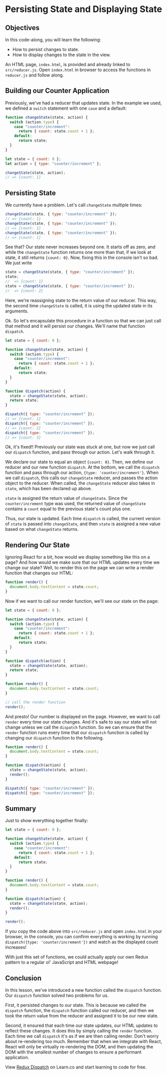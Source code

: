 # Persisting State and Displaying State

## Objectives

In this code-along, you will learn the following:

- How to persist changes to state.
- How to display changes to the state in the view.

An HTML page, `index.html`, is provided and already linked to `src/reducer.js`.
Open `index.html` in browser to access the functions in `reducer.js` and follow
along.

## Building our Counter Application

Previously, we've had a reducer that updates state. In the example we used, we
defined a `switch` statement with one `case` and a default:

```javascript
function changeState(state, action) {
  switch (action.type) {
    case "counter/increment":
      return { count: state.count + 1 };
    default:
      return state;
  }
}

let state = { count: 0 };
let action = { type: "counter/increment" };

changeState(state, action);
// => {count: 1}
```

## Persisting State

We currently have a problem. Let's call `changeState` multiple times:

```javascript
changeState(state, { type: "counter/increment" });
// => {count: 1}
changeState(state, { type: "counter/increment" });
// => {count: 1}
changeState(state, { type: "counter/increment" });
// => {count: 1}
```

See that? Our state never increases beyond one. It starts off as zero, and
while the `changeState` function returns one more than that, if we look at
state, it still returns `{count: 0}`. Now, fixing this in the console isn't so
bad. We just write

```javascript
state = changeState(state, { type: "counter/increment" });
state;
//  => {count: 1}
state = changeState(state, { type: "counter/increment" });
//  => {count: 2}
```

Here, we're reassigning state to the return value of our reducer. This way, the
second time `changeState` is called, it is using the updated state in its
arguments.

Ok. So let's encapsulate this procedure in a function so that we can just call
that method and it will persist our changes. We'll name that function
`dispatch`.

```javascript
let state = { count: 0 };

function changeState(state, action) {
  switch (action.type) {
    case "counter/increment":
      return { count: state.count + 1 };
    default:
      return state;
  }
}

function dispatch(action) {
  state = changeState(state, action);
  return state;
}

dispatch({ type: "counter/increment" });
// => {count: 1}
dispatch({ type: "counter/increment" });
// => {count: 2}
dispatch({ type: "counter/increment" });
// => {count: 3}
```

Ok, it's fixed!! Previously our state was stuck at one, but now we just call
our `dispatch` function, and pass through our action. Let's walk through it.

We declare our state to equal an object `{count: 0}`. Then, we define our
reducer and our new function `dispatch`. At the bottom, we call the `dispatch`
function and pass through our action, `{type: 'counter/increment'}`. When we call
`dispatch`, this calls our `changeState` reducer, and passes the action object
to the reducer. When called, the `changeState` reducer also takes in `state`,
which has been declared up above.

`state` is assigned the return value of `changeState`. Since the
`counter/increment` type was used, the returned value of `changeState` contains a
`count` equal to the previous state's count plus one.

Thus, our state is updated. Each time `dispatch` is called, the current version of
`state` is passed into `changeState`, and then `state` is assigned a new value based
on what `changeState` returns.

## Rendering Our State

Ignoring React for a bit, how would we display something like this on a page?
And how would we make sure that our HTML updates every time we change our state?
Well, to render this on the page we can write a render function that changes our
HTML:

```javascript
function render() {
  document.body.textContent = state.count;
}
```

Now if we want to call our render function, we'll see our state on the page:

```javascript
let state = { count: 0 };

function changeState(state, action) {
  switch (action.type) {
    case "counter/increment":
      return { count: state.count + 1 };
    default:
      return state;
  }
}

function dispatch(action) {
  state = changeState(state, action);
  return state;
}

function render() {
  document.body.textContent = state.count;
}

// call the render function
render();
```

And presto! Our number is displayed on the page. However, we want to call
`render` every time our state changes. And it's safe to say our state will not
change unless we call the `dispatch` function. So we can ensure that the
`render` function runs every time that our `dispatch` function is called by
changing our `dispatch` function to the following.

```javascript
function render() {
  document.body.textContent = state.count;
}

function dispatch(action) {
  state = changeState(state, action);
  render();
}

dispatch({ type: "counter/increment" });
dispatch({ type: "counter/increment" });
```

## Summary

Just to show everything together finally:

```js
let state = { count: 0 };

function changeState(state, action) {
  switch (action.type) {
    case "counter/increment":
      return { count: state.count + 1 };
    default:
      return state;
  }
}

function render() {
  document.body.textContent = state.count;
}

function dispatch(action) {
  state = changeState(state, action);
  render();
}

render();
```

If you copy the code above into `src/reducer.js` and open `index.html` in
your browser, in the console, you can confirm everything is working by running `dispatch({type: 'counter/increment'})` and watch as the displayed
count increases!

With just this set of functions, we could actually apply our own Redux pattern
to a regular ol' JavaScript and HTML webpage!

## Conclusion

In this lesson, we've introduced a new function called the `dispatch` function.
Our `dispatch` function solved two problems for us.

First, it persisted changes to our state. This is because we called the
`dispatch` function, the `dispatch` function called our reducer, and then we
took the return value from the reducer and assigned it to be our new state.

Second, it ensured that each time our state updates, our HTML updates to reflect
these changes. It does this by simply calling the `render` function. Each time
we call `dispatch` it's as if we are then calling render. Don't worry about
re-rendering too much. Remember that when we integrate with React, React will
only be virtually re-rendering the DOM, and then updating the DOM with the
smallest number of changes to ensure a performant application.

<p class='util--hide'>View <a href='https://learn.co/lessons/redux-dispatch'>Redux Dispatch</a> on Learn.co and start learning to code for free.</p>
